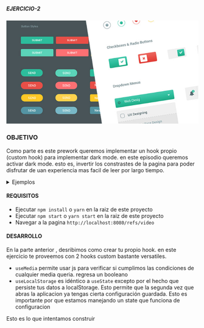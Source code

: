 ##### EJERCICIO-2

<img src="light-vs-dark.jpg" />

### OBJETIVO

Como parte es este prework queremos implementar un hook propio (custom hook) para  implementar dark mode.
en este episodio queremos activar dark mode. 
esto es, invertir los constrastes de la pagina para poder disfrutar de uan experiencia mas facil de leer por largo tiempo.

<details>

<summary >Ejemplos</summary>

<img  src="dark_vs_light.png" />

<img  src="dark_vs_light_2.png" />


</details >


#### REQUISITOS

* Ejecutar `npm install` o `yarn` en la raiz de este proyecto
* Ejecutar `npm start` o `yarn start` en la raiz de este proyecto
* Navegar a la pagina `http://localhost:8080/refs/video`

#### DESARROLLO

En la parte anterior , desribimos como crear tu propio hook.
en este ejercicio te proveemos con  2 hooks custom bastante versatiles.

- `useMedia` permite usar js para verificar si cumplimos las condiciones de cualquier media queria. regresa un booleano
- `useLocalStorage`  es idéntico a `useState` excepto por el hecho que persiste tus datos a localStorage. Esto permite que la segunda vez que abras la aplicacion ya tengas cierta configuración guardada.
Esto es importante por que estamos manejando un state que funciona de configuracion


Esto es lo que intentamos construir


